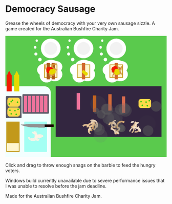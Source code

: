 # Democracy Sausage
Grease the wheels of democracy with your very own sausage sizzle. A game created for the Australian Bushfire Charity Jam.

![Food cooking on a BBQ while customers wait for their orders](/screenshot.png)

Click and drag to throw enough snags on the barbie to feed the hungry voters.

Windows build currently unavailable due to severe performance issues that I was unable to resolve before the jam deadline.

Made for the Australian Bushfire Charity Jam.
